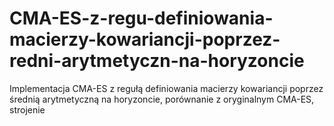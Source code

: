 # CMA-ES-z-regu-definiowania-macierzy-kowariancji-poprzez-redni-arytmetyczn-na-horyzoncie
Implementacja CMA-ES z regułą definiowania macierzy kowariancji poprzez średnią arytmetyczną na horyzoncie, porównanie z oryginalnym CMA-ES, strojenie
